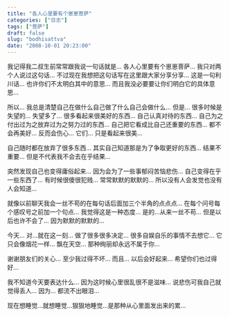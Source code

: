 ```yaml
---
title: "各人心里要有个崽崽菩萨"
categories: ["日志"]
tags: ["菩萨"]
draft: false
slug: "bodhisattva"
date: "2008-10-01 20:23:00"
---
```


我记得我二叔生前常常跟我说一句话就是... 
各人心里要有个崽崽菩萨... 
我只对两个人说过这句话... 
不过现在我想把这句话写在这里跟大家分享分享... 
这是一句利川话... 
也许你们不太明白其中的意思... 
而且我没必要要让你们明白它的具体意思... 

所以... 
我总是清楚自己在做什么自己做了什么自己会做什么... 
但是... 
很多时候是失望的... 
失望多了... 
很多看起来很美好的东西... 
自己认真对待的东西... 
自己为之付出过为之放弃过为之努力过的东西... 
自己把它看成比自己还重要的东西... 
都不会再美好... 
反而会伤心... 
它们... 
只是看起来很美... 

自己随时都在放弃了很多东西... 
其实自己知道那是为了争取更好的东西... 
结果不重要... 
但是不代表我不会去在乎结果... 

突然发现自己也变得庸俗起来... 
因为会为了一些事郁闷苦恼悲伤... 
自己变得在乎一些东西了... 
有时候很傻很犯贱... 
常常默默的默默的... 
所以没有人会发觉也没有人会知道... 

就像以前聊天我会一丝不苟的在每句话后面加三个半角的点点点... 
在每个问号每个感叹号之前加一个句点... 
我觉得这是一种态度... 
是的...从来一丝不苟... 
但是以后也许不会了... 
因为默默的默默的... 

今天... 
对...就在这一刻... 
做了很多很多决定... 
很多自娱自乐的事情不去想它... 
它只会像烟花一样... 
飘在天空... 
那种绚丽却永远不属于你... 

谢谢朋友们的关心... 
至少我过得不坏... 
而且... 
以后会好起来... 
希望你们也过得好... 

我不知道今天要表达什么... 
因为这时候心里很乱很不是滋味... 
说悲伤可我自己就觉得丢人... 
因为... 
都流不出眼泪... 

现在想睡觉...就想睡觉...狠狠地睡觉...是那种从心里面发出来的累... 
